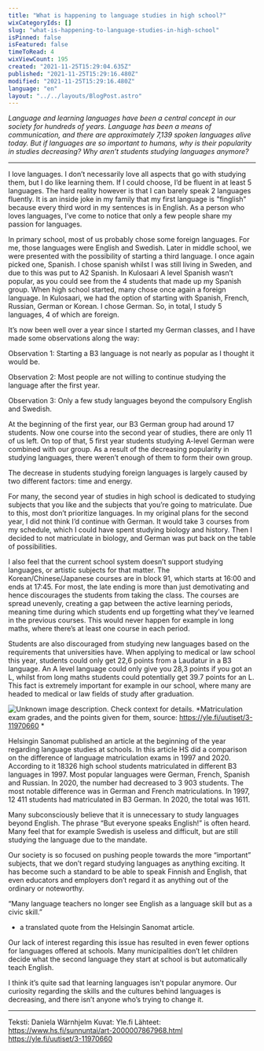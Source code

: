 ```yaml
---
title: "What is happening to language studies in high school?"
wixCategoryIds: []
slug: "what-is-happening-to-language-studies-in-high-school"
isPinned: false
isFeatured: false
timeToRead: 4
wixViewCount: 195
created: "2021-11-25T15:29:04.635Z"
published: "2021-11-25T15:29:16.480Z"
modified: "2021-11-25T15:29:16.480Z"
language: "en"
layout: "../../layouts/BlogPost.astro"
---
```

*Language and learning languages have been a central concept in our society for hundreds of years. Language has been a means of communication, and there are approximately 7,139 spoken languages alive today. But if languages are so important to humans, why is their popularity in studies decreasing? Why aren’t students studying languages anymore?*

---

I love languages. I don’t necessarily love all aspects that go with studying them, but I do like learning them. If I could choose, I’d be fluent in at least 5 languages. The hard reality however is that I can barely speak 2 languages fluently. It is an inside joke in my family that my first language is "finglish" because every third word in my sentences is in English. As a person who loves languages, I’ve come to notice that only a few people share my passion for languages. 

In primary school, most of us probably chose some foreign languages. For me, those languages were English and Swedish. Later in middle school, we were presented with the possibility of starting a third language. I once again picked one, Spanish. I chose spanish whilst I was still living in Sweden, and due to this was put to A2 Spanish. In Kulosaari A level Spanish wasn’t popular, as you could see from the 4 students that made up my Spanish group. When high school started, many chose once again a foreign language. In Kulosaari, we had the option of starting with Spanish, French, Russian, German or Korean. I chose German. So, in total, I study 5 languages, 4 of which are foreign. 

It’s now been well over a year since I started my German classes, and I have made some observations along the way:

Observation 1: Starting a B3 language is not nearly as popular as I thought it would be. 

Observation 2: Most people are not willing to continue studying the language after the first year. 

Observation 3: Only a few study languages beyond the compulsory English and Swedish. 

At the beginning of the first year, our B3 German group had around 17 students. Now one course into the second year of studies, there are only 11 of us left. On top of that, 5 first year students studying A-level German were combined with our group. As a result of the decreasing popularity in studying languages, there weren’t enough of them to form their own group.

The decrease in students studying foreign languages is largely caused by two different factors: time and energy.

For many, the second year of studies in high school is dedicated to studying subjects that you like and the subjects that you’re going to matriculate. Due to this, most don’t prioritize languages. In my original plans for the second year, I did not think I’d continue with German. It would take 3 courses from my schedule, which I could have spent studying biology and history. Then I decided to not matriculate in biology, and German was put back on the table of possibilities. 

I also feel that the current school system doesn’t support studying languages, or artistic subjects for that matter. The Korean/Chinese/Japanese courses are in block 91, which starts at 16:00 and ends at 17:45. For most, the late ending is more than just demotivating and hence discourages the students from taking the class. The courses are spread unevenly, creating a gap between the active learning periods, meaning time during which students end up forgetting what they’ve learned in the previous courses. This would never happen for example in long maths, where there’s at least one course in each period. 

Students are also discouraged from studying new languages based on the requirements that universities have. When applying to medical or law school this year, students could only get 22,6 points from a Laudatur in a B3 language. An A level language could only give you 28,3 points if you got an L, whilst from long maths students could potentially get 39.7 points for an L. This fact is extremely important for example in our school, where many are headed to medical or law fields of study after graduation. 

![Unknown image description. Check context for details.](https://static.wixstatic.com/media/18093e_6fe74fa55516479c9100a8c2c221ce07~mv2.png) <!-- Original name: Kuva1-lääkis.png -->
*Matriculation exam grades, and the points given for them, source: https://yle.fi/uutiset/3-11970660 *


Helsingin Sanomat published an article at the beginning of the year regarding language studies at schools. In this article HS did a comparison on the difference of language matriculation exams in 1997 and 2020. According to it 18326 high school students matriculated in different B3 languages in 1997. Most popular languages were German, French, Spanish and Russian. In 2020, the number had decreased to 3 903 students. The most notable difference was in German and French matriculations. In 1997, 12 411 students had matriculated in B3 German. In 2020, the total was 1611.  

Many subconsciously believe that it is unnecessary to study languages beyond English. The phrase “But everyone speaks English!” is often heard. Many feel that for example Swedish is useless and difficult, but are still studying the language due to the mandate.

Our society is so focused on pushing people towards the more “important” subjects, that we don’t regard studying languages as anything exciting. It has become such a standard to be able to speak Finnish and English, that even educators and employers don’t regard it as anything out of the ordinary or noteworthy. 

“Many language teachers no longer see English as a language skill but as a civic skill.” 
- a translated quote from the Helsingin Sanomat article. 

Our lack of interest regarding this issue has resulted in even fewer options for languages offered at schools. Many municipalities don’t let children decide what the second language they start at school is but automatically teach English. 

I think it’s quite sad that learning languages isn't popular anymore. Our curiosity regarding the skills and the cultures behind languages is decreasing, and there isn’t anyone who’s trying to change it. 

---

Teksti: Daniela Wärnhjelm
Kuvat: Yle.fi
Lähteet: https://www.hs.fi/sunnuntai/art-2000007867968.html 
https://yle.fi/uutiset/3-11970660 

